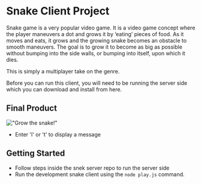 # Snake Client Project

Snake game is a very popular video game. It is a video game concept where the player maneuvers a dot and grows it by ‘eating’ pieces of food. As it moves and eats, it grows and the growing snake becomes an obstacle to smooth maneuvers. The goal is to grow it to become as big as possible without bumping into the side walls, or bumping into itself, upon which it dies.

This is simply a multiplayer take on the genre.

Before you can run this client, you will need to be running the server side which you can download and install from here. 

## Final Product

!["Grow the snake!"](Snek-Multiplayer.png)
- Enter 'l' or 't' to display a message


## Getting Started

- Follow steps inside the snek server repo to run the server side
- Run the development snake client using the `node play.js` command.